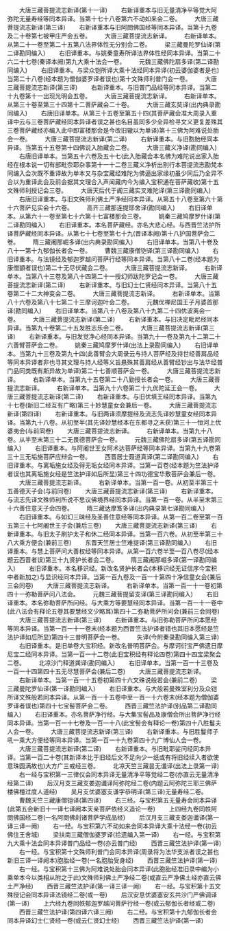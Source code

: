 <!-- { "loadSidebar": true } -->
　　大唐三藏菩提流志新译(第十一译)
　　右新译重本与旧无量清净平等觉大阿弥陀无量寿经等同本异译。当第十七十八卷第六不动如来会二卷。
　　大唐三藏菩提流志新译(第三译)
　　右新译重本与旧阿閦佛国经等同本异译。当第十九卷及二十卷第七被甲庄严会五卷。
　　大唐三藏菩提流志新译。
　　右新译单本。从第二十一卷至第二十五第八法界体性无分别会二卷。
　　梁三藏曼陀罗仙译(第二译勘同编入)
　　右旧译重本。与姚秦童寿所译法界体性经同本异译。当第二十六二十七卷(秦译本阙)第九大乘十法会一卷。
　　元魏三藏佛陀扇多译(第二译勘同编入)
　　右旧译重本。与梁众铠所译大乘十法经同本异译(初云婆伽婆者是也)当第二十八卷(经本题为僧伽婆罗译者误也)第十文殊师利普门会一卷。
　　大唐三藏菩提流志新译(第三译)
　　右新译重本。与旧普门品经等同本异译。当第二十九卷第十一出现光明会五卷。
　　大唐三藏菩提流志新译。
　　右新译单本。从第三十卷至第三十四第十二菩萨藏会二十卷。
　　大唐三藏玄奘译(出内典录勘同编入)
　　右唐旧译单本。从第三十五卷至第五十四(其菩萨藏会准大周录入重译中云与三卷菩萨藏经同本异译者误之甚也名目虽同多少全异检寻文义更复差殊其三卷菩萨藏经亦编入此中即富楼那会是今改旧辙以为单译)第十三佛为阿难说处胎会一卷。
　　大唐三藏菩提流志新译(第二译)
　　右新译重本。与旧胞胎经同本异译。当第五十五卷第十四佛说入胎藏会二卷。
　　大唐三藏义净译(勘同编入)
　　右唐旧译单本。当第五十六卷及五十七(此入胎藏会本名佛为难陀说出家入胎经在根本说一切有部毗奈耶杂事第十一十二卷三藏义净析出别行本菩提流志勘梵本同编入会次既不重译故为单本又与杂宝藏经难陀为佛逼出家缘初虽少同后乃全异不合以为重译此会及前会据其文理合入声闻藏内今为编入宝积通在菩萨藏收)第十五文殊师利授记会三卷。
　　大唐天后代于阗三藏实叉难陀译(第三译勘同编入)
　　右唐旧译重本。与旧文殊师利佛土严净经同本异译。从第五十八卷至第六十第十六菩萨见实会十六卷。
　　高齐三藏那连提耶舍译(勘同编入)
　　右旧译单本。从第六十一卷至第七十六第十七富楼那会三卷。
　　姚秦三藏鸠摩罗什译(第二译勘同编入)
　　右旧译重本。本名菩萨藏经。亦名大悲心经。与西晋竺法护所译菩萨藏经同本异译。从第七十七卷至第七十九(晋译本阙)第十八护国菩萨会二卷。
　　隋三藏阇那崛多译(出内典录勘同编入)
　　右旧译单本。当第八十卷及八十一第十九郁伽长者会一卷。
　　曹魏三藏康僧铠译(第三译勘同编入)
　　右旧译重本。与法镜经及郁迦罗越问菩萨行经等同本异译。当第八十二卷(经本题为康僧顗者误也)第二十无尽伏藏会二卷。
　　大唐三藏菩提流志新译。
　　右新译单本。当第八十三卷及第八十四第二十一授幻师跋陀罗记会一卷。
　　大唐三藏菩提流志新译(第二译)
　　右新译重本。与旧幻士仁贤经同本异译。当第八十五卷第二十二大神变会二卷。
　　大唐三藏菩提流志新译。
　　右新译单本。当第八十六卷及第八十七第二十三摩诃迦叶会二卷。
　　元魏优禅尼国王子月婆首那译(勘同编入)
　　右旧译单本。当第八十八卷及第八十九第二十四优波离会一卷。
　　大唐三藏菩提流志新译(第二译)
　　右新译重本。与旧决定毗尼经同本异译。当第九十卷第二十五发胜志乐会二卷。
　　大唐三藏菩提流志新译(第三译)
　　右新译重本。与旧发觉净心经同本异译。当第九十一卷及第九十二第二十六善臂菩萨会二卷。
　　姚秦三藏鸠摩罗什译(出法上录勘同编入)
　　右旧译单本。当第九十三卷及第九十四(此善臂会大周录云与持人菩萨经及持世经善肩品经等同本异译者非也寻其文理与持人经等义旨悬殊其善肩经从善臂经钞出与法华经普门品同类既有斯异故为单译)第二十七善顺菩萨会一卷。
　　大唐三藏菩提流志新译。
　　右新译单本。当第九十五卷第二十八勤授长者会一卷。
　　大唐三藏菩提流志新译。
　　右新译单本。当第九十六卷第二十九优陀延王会一卷。
　　大唐三藏菩提流志新译(第二译)
　　右新译重本。与旧优填王经同本异译。当第九十七卷(新旧二经互有广略)第三十妙慧童女会兼后一卷。
　　大唐三藏菩提流志新译(第四译)
　　右新译重本。与旧两译须摩提经及流志先译妙慧童女经同本异译。当第九十八卷。从初至半(其先译妙慧经本在东都寻之未获)第三十一恒河上优婆夷会(与前同卷)
　　大唐三藏菩提流志新译。
　　右新译单本。当第九十八卷。从半至末第三十二无畏德菩萨会一卷。
　　元魏三藏佛陀扇多译(第五译勘同编入)
　　右旧译重本。与阿阇世王女阿术达菩萨经等同本异译。当第九十九卷第三十三无垢施菩萨应辩会一卷。
　　西晋居士聂道真译(第二译勘同编入)
　　右旧译重本。与离垢施女经及得无垢女经同本异译。当第一百卷(经本题为竺法护译者误也其离垢施女经是竺法护译如后所显)第三十四功德宝华敷菩萨会兼后一卷。
　　大唐三藏菩提流志新译。
　　右新译单本。当第一百一卷。从初至半第三十五善德天子会(与前同卷)
　　大唐三藏菩提流志新译(第三译)
　　右新译重本。与流志先译文殊师利所说不思议佛境界经同本异译。当第一百一卷。从半至末第三十六善住意天子会四卷。
　　隋三藏达摩笈多译(出内典录第七译勘同编入)
　　右旧译重本。与如幻三昧经及圣善住意经等同本异译。从第一百二卷至第一百五第三十七阿阇世王子会(兼后三卷)
　　大唐三藏菩提流志新译(第三译)
　　右新译重本。与旧太子刷护太子和休二经同本异译。当第一百六卷。从初至半第三十八大乘方便会(兼前三卷)
　　东晋天竺居士竺难提译(第三译勘同编入)
　　右旧译重本。与慧上菩萨问大善权经等同本异译。从第一百六卷半至一百八卷尽(经本题云西晋者误)第三十九贤护长者会二卷。
　　隋三藏阇那崛多译(第一译勘同编入)
　　右旧译重本。本名移识经。新改名贤护长者会(本移识经无证信序今宝积中者新加之)与显识经同本异译。当第一百九卷及一百一十第四十净信童女会(兼后三会同卷)
　　大唐三藏菩提流志新译。
　　右新译单本。当第一百一十一卷初第四十一弥勒菩萨问八法会。
　　元魏三藏菩提留支译(第三译勘同编入)
　　右旧译重本。本名弥勒菩萨所问经。与大乘方等要慧经同本异译。当第一百一十一卷中(此八法会有释论五卷其要慧经文少略耳)第四十二弥勒菩萨所问会(兼前三会同卷)
　　大唐三藏菩提流志新译(第三译)
　　右新译重本。与旧弥勒菩萨所问本愿经等同本异译。当第一百一十一卷末(经本题为西晋竺法护译者错也其旧本愿经是竺法护译如后所显)第四十三普明菩萨会一卷。
　　失译(今附秦录勘同编入第三译)
　　右旧译重本。是旧单卷大宝积经。新改名普明菩萨会。与摩诃衍宝严佛遗日摩尼宝二经同本异译。当第一百一十二卷(此旧宝积经有释论四卷)第四十四宝梁聚会二卷。
　　北凉沙门释道龚译(勘同编入)
　　右旧译单本。当第一百一十三卷及一百一十四第四十五无尽慧菩萨会(兼后二卷)
　　大唐三藏菩提流志新译。
　　右新译单本。当第一百一十五卷初第四十六文殊说般若会(兼前二卷)
　　梁三藏曼陀罗仙译(第一译勘同编入)
　　右旧译重本。与大般若曼殊室利分及众铠所译文殊般若同本异译。从第一百一十五卷中至一百一十六卷末(经本题为僧伽婆罗译者误也)第四十七宝髻菩萨会二卷。
　　西晋三藏竺法护译(别品第二译勘同编入)
　　右旧译重本。亦名菩萨净行经。与大集宝髻品及康僧会所出菩萨净行经同本异译。当第一百一十七卷及一百一十八(此宝髻会有释论一卷)第四十八胜鬘夫人会一卷。
　　大唐三藏菩提流志新译(第三译)
　　右新译重本。与旧胜鬘师子吼一乘大方便经等同本异译。当第一百一十九卷第四十九广博仙人会一卷。
　　大唐三藏菩提流志新译(第二译)
　　右新译重本。与旧毗耶娑问经同本异译。当第一百二十卷(其新译本比于旧经后文不足向少一纸或有将旧经续入者欲使意珠圆满故也)大方广三戒经三卷。
　　北凉天竺三藏昙无谶译(出法上录第一译)
　　右一经与宝积第一三律仪会同本异译无量清净平等觉经二卷(亦直云无量清净经第二译)
　　后汉月支三藏支娄迦谶译阿弥陀经二卷(内题云阿弥陀三耶三佛萨楼佛檀过度人道经)
　　吴月支优婆塞支谦字恭明译(第三译)无量寿经二卷。
　　曹魏天竺三藏康僧铠译(第四译)
　　右三经。与宝积第五无量寿会同本异译(此第五会新旧十一译七译阙本天亲菩萨依经义造论一卷)
　　上四经九卷同帙阿閦佛国经二卷(一名阿閦佛刹诸菩萨学成品经)
　　后汉月支三藏支娄迦谶译(第一译三译一阙)
　　右一经。与宝积第六不动如来会同本异译大乘十法经一卷(初云佛住王舍城)
　　梁扶南三藏僧伽婆罗译(拾遗编入第一译)
　　右一经。与宝积第九大乘十法会同本异译普门品经一卷(亦云普门经)
　　西晋三藏竺法护译(第一译)
　　右一经。与宝积第十文殊师利普门会同本异译(周录将为法华支派者误之甚也新旧三译一译阙本)胞胎经一卷(一名胞胎受身经)
　　西晋三藏竺法护译(第一译)
　　右一经。与宝积第十三佛为阿难说处胎会同本异译(此胞胎经准旧录中编为小乘单本今以类相从附之于此)文殊师利佛土严净经二卷(或直云严净佛土经亦直云佛土严净经)
　　西晋三藏竺法护译(第一译三译一阙)
　　右一经。与宝积第十五文殊授记会同本异译法镜经二卷(或一卷)
　　后汉安息优婆塞安玄共沙门严佛调译(第一译)
　　上六经九卷同帙郁迦罗越问菩萨行经一卷(或云郁伽长者经或二卷)
　　西晋三藏竺法护译(第四译六译三阙)
　　右二经。与宝积第十九郁伽长者会同本异译幻士仁贤经一卷(或云仁贤幻士经)
　　西晋三藏竺法护译(第一译)
